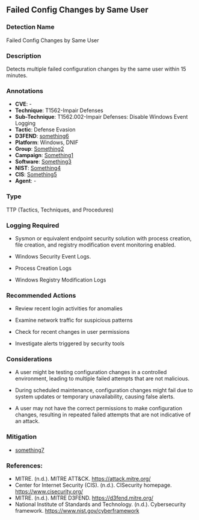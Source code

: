 
## Failed Config Changes by Same User

### Detection Name
Failed Config Changes by Same User

### Description
Detects multiple failed configuration changes by the same user within 15 minutes.

### Annotations
- **CVE**: -
- **Technique**: T1562-Impair Defenses
- **Sub-Technique**: T1562.002-Impair Defenses: Disable Windows Event Logging
- **Tactic**: Defense Evasion
- **D3FEND**:  [something6](https://defend.com)
- **Platform**: Windows, DNIF
- **Group**: [Something2](https://group.com)
- **Campaign**: [Something1](https://campaign.com)
- **Software**: [Something3](https://software.com)
- **NIST**: [Something4](https://nist.com)
- **CIS**: [Something5](https://cis.com)
- **Agent**: -

### Type

TTP (Tactics, Techniques, and Procedures)

### Logging Required

- Sysmon or equivalent endpoint security solution with process creation, file creation, and registry modification event monitoring enabled.

- Windows Security Event Logs.

- Process Creation Logs

- Windows Registry Modification Logs


### Recommended Actions

- Review recent login activities for anomalies

- Examine network traffic for suspicious patterns

- Check for recent changes in user permissions

- Investigate alerts triggered by security tools

### Considerations

- A user might be testing configuration changes in a controlled environment, leading to multiple failed attempts that are not malicious.

- During scheduled maintenance, configuration changes might fail due to system updates or temporary unavailability, causing false alerts.

- A user may not have the correct permissions to make configuration changes, resulting in repeated failed attempts that are not indicative of an attack.


### Mitigation


- [something7](https://mitigation.com)



### References:
- MITRE. (n.d.). MITRE ATT&CK. https://attack.mitre.org/
- Center for Internet Security (CIS). (n.d.). CISecurity homepage. https://www.cisecurity.org/
- MITRE. (n.d.). MITRE D3FEND. https://d3fend.mitre.org/
- National Institute of Standards and Technology. (n.d.). Cybersecurity framework. https://www.nist.gov/cyberframework